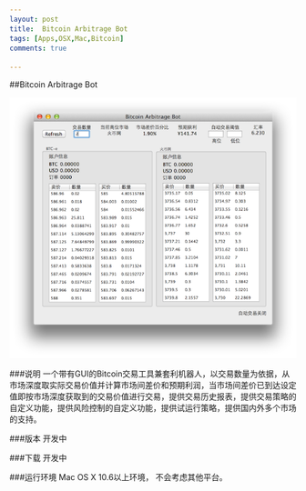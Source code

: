 ```yaml
---
layout: post
title:  Bitcoin Arbitrage Bot 
tags: [Apps,OSX,Mac,Bitcoin]
comments: true

---
```



##Bitcoin Arbitrage Bot


![](/image/btcbot.png)


###说明
一个带有GUI的Bitcoin交易工具兼套利机器人，以交易数量为依据，从市场深度取实际交易价值并计算市场间差价和预期利润，当市场间差价已到达设定值即按市场深度获取到的交易价值进行交易，提供交易历史报表，提供交易策略的自定义功能，提供风险控制的自定义功能，提供试运行策略，提供国内外多个市场的支持。


###版本
开发中



###下载
开发中


###运行环境
Mac OS X 10.6以上环境， 不会考虑其他平台。